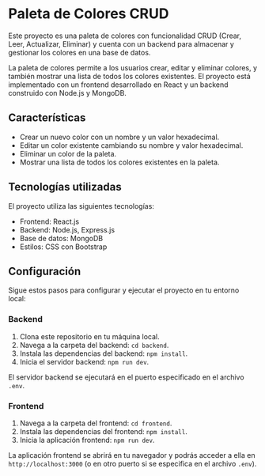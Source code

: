 # Paleta de Colores CRUD

Este proyecto es una paleta de colores con funcionalidad CRUD (Crear, Leer, Actualizar, Eliminar) y cuenta con un backend para almacenar y gestionar los colores en una base de datos.

La paleta de colores permite a los usuarios crear, editar y eliminar colores, y también mostrar una lista de todos los colores existentes. El proyecto está implementado con un frontend desarrollado en React y un backend construido con Node.js y MongoDB.

## Características

- Crear un nuevo color con un nombre y un valor hexadecimal.
- Editar un color existente cambiando su nombre y valor hexadecimal.
- Eliminar un color de la paleta.
- Mostrar una lista de todos los colores existentes en la paleta.

## Tecnologías utilizadas

El proyecto utiliza las siguientes tecnologías:

- Frontend: React.js
- Backend: Node.js, Express.js
- Base de datos: MongoDB
- Estilos: CSS con Bootstrap

## Configuración

Sigue estos pasos para configurar y ejecutar el proyecto en tu entorno local:

### Backend

1. Clona este repositorio en tu máquina local.
2. Navega a la carpeta del backend: `cd backend`.
3. Instala las dependencias del backend: `npm install`.
4. Inicia el servidor backend: `npm run dev`.

El servidor backend se ejecutará en el puerto especificado en el archivo `.env`.

### Frontend

1. Navega a la carpeta del frontend: `cd frontend`.
2. Instala las dependencias del frontend: `npm install`.
3. Inicia la aplicación frontend: `npm run dev`.

La aplicación frontend se abrirá en tu navegador y podrás acceder a ella en `http://localhost:3000` (o en otro puerto si se especifica en el archivo `.env`).
